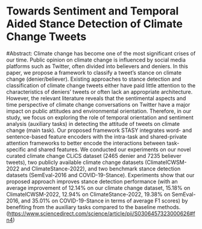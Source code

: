 # Towards Sentiment and Temporal Aided Stance Detection of Climate Change Tweets

#Abstract:
Climate change has become one of the most significant crises of our time. Public opinion on climate change is influenced by social media platforms such as Twitter, often divided into believers and deniers. In this paper, we propose a framework to classify a tweet’s stance on climate change (denier/believer). Existing approaches to stance detection and classification of climate change tweets either have paid little attention to the characteristics of deniers’ tweets or often lack an appropriate architecture. However, the relevant literature reveals that the sentimental aspects and time perspective of climate change conversations on Twitter have a major impact on public attitudes and environmental orientation. Therefore, in our study, we focus on exploring the role of temporal orientation and sentiment analysis (auxiliary tasks) in detecting the attitude of tweets on climate change (main task). Our proposed framework STASY integrates word- and sentence-based feature encoders with the intra-task and shared-private attention frameworks to better encode the interactions between task-specific and shared features. We conducted our experiments on our novel curated climate change CLiCS dataset (2465 denier and 7235 believer tweets), two publicly available climate change datasets (ClimateICWSM-2022 and ClimateStance-2022), and two benchmark stance detection datasets (SemEval-2016 and COVID-19-Stance). Experiments show that our proposed approach improves stance detection performance (with an average improvement of 12.14% on our climate change dataset, 15.18% on ClimateICWSM-2022, 12.94% on ClimateStance-2022, 19.38% on SemEval-2016, and 35.01% on COVID-19-Stance in terms of average F1 scores) by benefiting from the auxiliary tasks compared to the baseline methods. (https://www.sciencedirect.com/science/article/pii/S0306457323000626#fn4)
